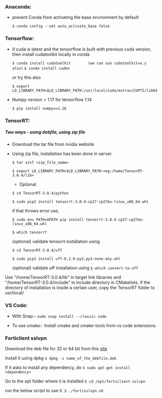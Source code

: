 
### Anaconda:

* prevent Conda from activating the base environment by default
	
	```$ conda config --set auto_activate_base false```

### Tensorflow:

* if cuda is latest and the tensorflow is built with previous cuda version, then install cudatoolkit locally in conda
		
	```$ conda install cudatoolkit        (we can use cudatoolkit=x.y also)```
	```$ conda install cudnn ```

    or try this also 
	
	```$ export LD_LIBRARY_PATH=$LD_LIBRARY_PATH:/usr/local/cuda/extras/CUPTI/lib64```
      
	
* Numpy version < 1.17 for tensorflow 1.14
	
	```$ pip install numpy==1.16```

### TensorRT:

##### Two ways - using debfile, using zip file

* Download the tar file from nvidia website
* Using zip file, installation has been done in server. 

	```$ tar xzvf <zip_file_name>```

	```$ export LD_LIBRARY_PATH=$LD_LIBRARY_PATH:<eg:/home/TensorRT-3.0.4/lib>```

	* Optional 
	
	```$ cd TensorRT-3.0.4/python```

	```$ sudo pip2 install tensorrt-3.0.4-cp27-cp27mu-linux_x86_64.whl```

    if that throws error use, 

	```$ sudo env PATH=$PATH pip install tensorrt-3.0.4-cp27-cp27mu-linux_x86_64.whl```
			
	```$ which tensorrt```

    (optional) validate tensorrt installation using 

	```$ cd TensorRT-3.0.4/uff```

	```$ sudo pip2 install uff-0.2.0-py2.py3-none-any.whl```

    (optional) validate uff installation using 
	```$ which convert-to-uff```
 
 Use "/home/TensorRT-3.0.4/lib" in target link libraries and "/home/TensorRT-3.0.4/include" in include directory in CMakelists.
 if the directory of installation is inside a certain user, copy the TensorRT folder to usr/local/ 

### VS Code:

* With Snap:- ```sudo snap install --classic code```

* To use cmake:- Install cmake and cmake-tools from vs code extensions.

### Forticlient sslvpn
	
Download the deb file for 32 or 64 bit from this [site](https://hadler.me/linux/forticlient-sslvpn-deb-packages/)

   Install it using dpkg
   ```$ dpkg -i name_of_the_debfile.deb``` 

   If it asks to install any dependency, do
   ```$ sudo apt-get install <dependency>```

   Go to the opt folder where it is installed
   ```$ cd /opt/forticlient-sslvpn```

   run the below script to use it.
   ```$ ./fortisslvpn.sh```
